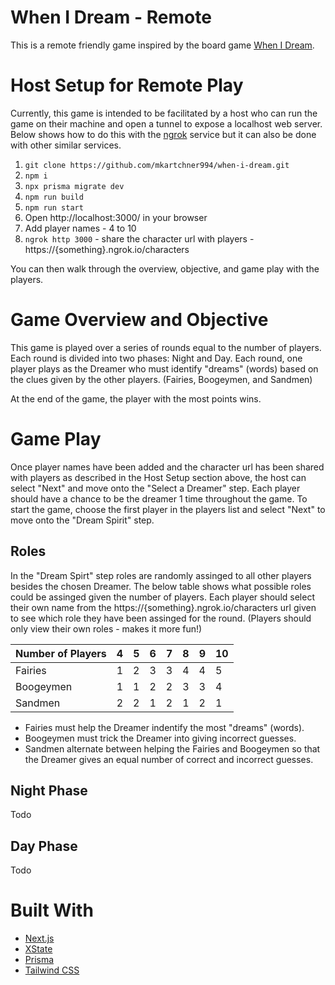 # When I Dream - Remote

This is a remote friendly game 
inspired by the board game [When I Dream](https://boardgamegeek.com/boardgame/198454/when-i-dream).

# Host Setup for Remote Play

Currently, this game is intended to be facilitated by a host who can run the game on their machine and open a tunnel to expose a localhost web server. Below shows how to do this with the [ngrok](https://ngrok.com/docs) service but it can also be done with other similar services.

1. `git clone https://github.com/mkartchner994/when-i-dream.git`
1. `npm i`
1. `npx prisma migrate dev`
1. `npm run build`
1. `npm run start`
1. Open http://localhost:3000/ in your browser
1. Add player names - 4 to 10
1. `ngrok http 3000` - share the character url with players - https://{something}.ngrok.io/characters

You can then walk through the overview, objective, and game play with the players.

# Game Overview and Objective

This game is played over a series of rounds equal to the number of players. Each round is divided into two phases: Night and Day. Each round, one player plays as the Dreamer who must identify "dreams" (words) based on the clues given by the other players. (Fairies, Boogeymen, and Sandmen)

At the end of the game, the player with the most points wins.

# Game Play

Once player names have been added and the character url has been shared with players as described in the Host Setup section above, the host can select "Next" and move onto the "Select a Dreamer" step. Each player should have a chance to be the dreamer 1 time throughout the game. To start the game, choose the first player in the players list and select "Next" to move onto the "Dream Spirit" step.

## Roles

In the "Dream Spirt" step roles are randomly assinged to all other players besides the chosen Dreamer. The below table shows what possible roles could be assinged given the number of players. Each player should select their own name from the https://{something}.ngrok.io/characters url given to see which role they have been assinged for the round. (Players should only view their own roles - makes it more fun!)

| Number of Players | 4   | 5   | 6   | 7   | 8   | 9   | 10  |
| ----------------- | --- | --- | --- | --- | --- | --- | --- |
| Fairies           | 1   | 2   | 3   | 3   | 4   | 4   | 5   |
| Boogeymen         | 1   | 1   | 2   | 2   | 3   | 3   | 4   |
| Sandmen           | 2   | 2   | 1   | 2   | 1   | 2   | 1   |

- Fairies must help the Dreamer indentify the most "dreams" (words).
- Boogeymen must trick the Dreamer into giving incorrect guesses.
- Sandmen alternate between helping the Fairies and Boogeymen so that the Dreamer gives an equal number of correct and incorrect guesses.

## Night Phase

Todo

## Day Phase

Todo
# Built With

- [Next.js](https://nextjs.org/docs/getting-started)
- [XState](https://xstate.js.org/docs/)
- [Prisma](https://www.prisma.io/docs/)
- [Tailwind CSS](https://tailwindcss.com/docs)